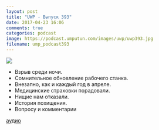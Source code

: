 ```yaml
---
layout: post
title: "UWP - Выпуск 393"
date: 2017-04-23 16:06
comments: true
categories: podcast
image: https://podcast.umputun.com/images/uwp/uwp393.jpg
filename: ump_podcast393
---
```

![](https://podcast.umputun.com/images/uwp/uwp393.jpg)

- Взрыв среди ночи.
- Сомнительное обновление рабочего станка.
- Внезапно, как и каждый год в апреле.
- Медицинские страховки порадовали.
- Нищие нам отказали.
- История похищения.
- Вопросу и комментарии

[аудио](https://podcast.umputun.com/media/ump_podcast393.mp3)
<audio src="https://podcast.umputun.com/media/ump_podcast393.mp3" preload="none"></audio>
